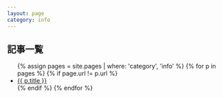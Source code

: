 ```yaml
---
layout: page
category: info
---
```


<h2>記事一覧</h2>

<ul class="post-list">
  {% assign pages = site.pages | where: 'category', 'info' %}
  {% for p in pages %}
    {% if page.url != p.url %}
    <li>
      <a class="post-link" href="{{ p.url | prepend: site.baseurl }}">{{ p.title }}</a>
    </li>
    {% endif %}
  {% endfor %}
</ul>
